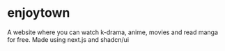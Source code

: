 # enjoytown
A website where you can watch k-drama, anime, movies and read manga for free. Made using next.js and shadcn/ui

